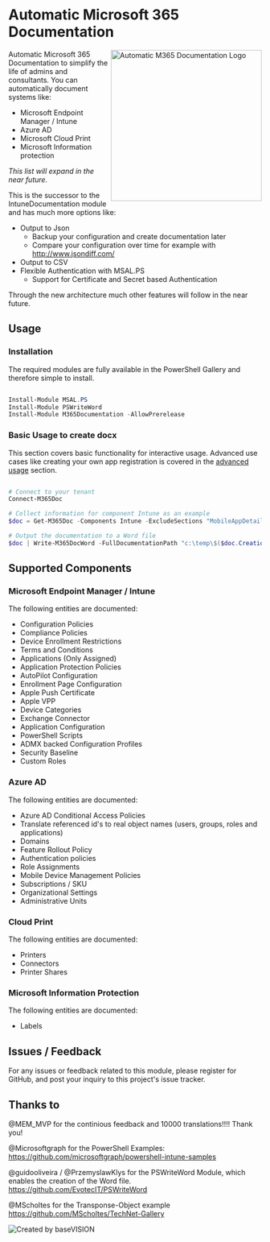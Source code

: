 # Automatic Microsoft 365 Documentation

<img align="right" src="https://github.com/ThomasKur/M365Documentation/raw/main/Logo/M365DocumentationLogo.png" width="300px" alt="Automatic M365 Documentation Logo">Automatic Microsoft 365 Documentation to simplify the life of admins and consultants. You can automatically document systems like:

- Microsoft Endpoint Manager / Intune
- Azure AD
- Microsoft Cloud Print
- Microsoft Information protection

_This list will expand in the near future._

This is the successor to the IntuneDocumentation module and has much more options like:

- Output to Json
  - Backup your configuration and create documentation later
  - Compare your configuration over time for example with <http://www.jsondiff.com/>
- Output to CSV
- Flexible Authentication with MSAL.PS
  - Support for Certificate and Secret based Authentication

Through the new architecture much other features will follow in the near future.

## Usage

### Installation

The required modules are fully available in the PowerShell Gallery and therefore simple to install.

```powershell

Install-Module MSAL.PS
Install-Module PSWriteWord
Install-Module M365Documentation -AllowPrerelease

```

### Basic Usage to create docx

This section covers basic functionality for interactive usage. Advanced use cases like creating your own app registration is covered in the [advanced usage](https://github.com/ThomasKur/M365Documentation/blob/master/AdvancedUsage.md) section.

```powershell

# Connect to your tenant
Connect-M365Doc

# Collect information for component Intune as an example 
$doc = Get-M365Doc -Components Intune -ExcludeSections "MobileAppDetailed"

# Output the documentation to a Word file
$doc | Write-M365DocWord -FullDocumentationPath "c:\temp\$($doc.CreationDate.ToString("yyyyMMddHHmm"))-WPNinjas-Doc.docx"


```

## Supported Components

### Microsoft Endpoint Manager / Intune

The following entities are documented:

- Configuration Policies
- Compliance Policies
- Device Enrollment Restrictions
- Terms and Conditions
- Applications (Only Assigned)
- Application Protection Policies
- AutoPilot Configuration
- Enrollment Page Configuration
- Apple Push Certificate
- Apple VPP
- Device Categories
- Exchange Connector
- Application Configuration
- PowerShell Scripts
- ADMX backed Configuration Profiles
- Security Baseline
- Custom Roles

### Azure AD

The following entities are documented:

- Azure AD Conditional Access Policies
- Translate referenced id's to real object names (users, groups, roles and applications)
- Domains
- Feature Rollout Policy
- Authentication policies
- Role Assignments
- Mobile Device Management Policies
- Subscriptions / SKU
- Organizational Settings
- Administrative Units

### Cloud Print

The following entities are documented:

- Printers
- Connectors
- Printer Shares

### Microsoft Information Protection

The following entities are documented:

- Labels

## Issues / Feedback

For any issues or feedback related to this module, please register for GitHub, and post your inquiry to this project's issue tracker.

## Thanks to

@MEM_MVP for the continious feedback and 10000 translations!!!! Thank you!

@Microsoftgraph for the PowerShell Examples: <https://github.com/microsoftgraph/powershell-intune-samples>

@guidooliveira / @PrzemyslawKlys for the PSWriteWord Module, which enables the creation of the Word file. <https://github.com/EvotecIT/PSWriteWord>

@MScholtes for the Transponse-Object example <https://github.com/MScholtes/TechNet-Gallery>

![Created by baseVISION](https://www.basevision.ch/wp-content/uploads/2015/12/baseVISION-Logo_RGB.png)
